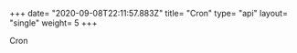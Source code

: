 +++
date= "2020-09-08T22:11:57.883Z"
title= "Cron"
type= "api"
layout= "single"
weight= 5
+++
 
Cron